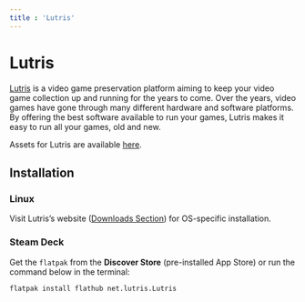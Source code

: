 ```yaml
---
title : 'Lutris'
---
```


# Lutris

[Lutris](https://lutris.net/) is a video game preservation platform aiming to keep your video game collection up and running for the years to come.
Over the years, video games have gone through many different hardware and software platforms. By offering the best software available to run your games, Lutris makes it easy to run all your games, old and new.

Assets for Lutris are available [here](https://www.steamgriddb.com/game/5267809).

## Installation

### Linux

Visit Lutris’s website ([Downloads Section](https://lutris.net/downloads)) for OS-specific installation.

### Steam Deck

Get the `flatpak` from the **Discover Store** (pre-installed App Store) or run the command below in the terminal:

```sh
flatpak install flathub net.lutris.Lutris
```
